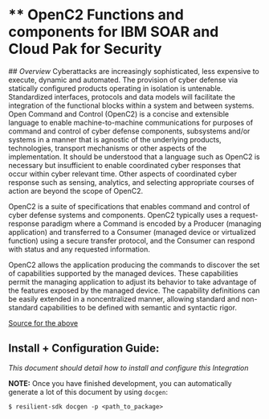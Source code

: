 # ** OpenC2 Functions and components for IBM SOAR and Cloud Pak for Security  
## *Overview*
Cyberattacks are increasingly sophisticated, less expensive to execute, dynamic and automated. The provision of cyber defense via statically configured products operating in isolation is untenable. Standardized interfaces, protocols and data models will facilitate the integration of the functional blocks within a system and between systems. Open Command and Control (OpenC2) is a concise and extensible language to enable machine-to-machine communications for purposes of command and control of cyber defense components, subsystems and/or systems in a manner that is agnostic of the underlying products, technologies, transport mechanisms or other aspects of the implementation. It should be understood that a language such as OpenC2 is necessary but insufficient to enable coordinated cyber responses that occur within cyber relevant time. Other aspects of coordinated cyber response such as sensing, analytics, and selecting appropriate courses of action are beyond the scope of OpenC2.

OpenC2 is a suite of specifications that enables command and control of cyber defense systems and components. OpenC2 typically uses a request-response paradigm where a Command is encoded by a Producer (managing application) and transferred to a Consumer (managed device or virtualized function) using a secure transfer protocol, and the Consumer can respond with status and any requested information.

OpenC2 allows the application producing the commands to discover the set of capabilities supported by the managed devices. These capabilities permit the managing application to adjust its behavior to take advantage of the features exposed by the managed device. The capability definitions can be easily extended in a noncentralized manner, allowing standard and non-standard capabilities to be defined with semantic and syntactic rigor.

[Source for the above](https://docs.oasis-open.org/openc2/oc2ls/v1.0/cs02/oc2ls-v1.0-cs02.html#1-introduction)
## **Install + Configuration Guide:**

*This document should detail how to install and configure this Integration*

**NOTE:** Once you have finished development, you can automatically generate a lot of this document by using `docgen`:
```
$ resilient-sdk docgen -p <path_to_package>
```